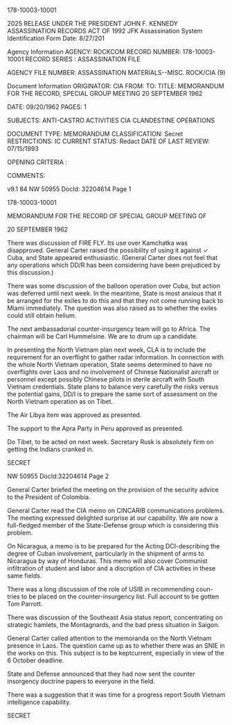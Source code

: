 178-10003-10001

2025 RELEASE UNDER THE PRESIDENT JOHN F. KENNEDY ASSASSINATION RECORDS ACT OF 1992
JFK Assassination System
Identification Form
Date: 8/27/201

Agency Information
AGENCY: ROCKCOM
RECORD NUMBER: 178-10003-10001
RECORD SERIES : ASSASSINATION FILE

AGENCY FILE NUMBER: ASSASSINATION MATERIALS--MISC. ROCK/CIA (9)

Document Information
ORIGINATOR: CIA
FROM:
TO:
TITLE: MEMORANDUM FOR THE RECORD, SPECIAL GROUP MEETING 20 SEPTEMBER 1962

DATE: 09/20/1962
PAGES: 1

SUBJECTS:
ANTI-CASTRO ACTIVITIES
CIA
CLANDESTINE OPERATIONS

DOCUMENT TYPE: MEMORANDUM
CLASSIFICATION: Secret
RESTRICTIONS: IC
CURRENT STATUS: Redact
DATE OF LAST REVIEW: 07/15/1993

OPENING CRITERIA :

COMMENTS:

v9.1 84
NW 50955 DocId: 32204614 Page 1

178-10003-10001

MEMORANDUM FOR THE RECORD OF SPECIAL GROUP MEETING OF

20 SEPTEMBER 1962

There was discussion of FIRE FLY. Its use over Kamchatka was
disapproved. General Carter raised the possibility of using it against
✓ Cuba, and State appeared enthusiastic. (General Carter does not feel
that any operations which DD/R has been considering have been
prejudiced by this discussion.)

There was some discussion of the balloon operation over Cuba, but
action was deferred until next week. In the meantime, State is most
anxious that it be arranged for the exiles to do this and that they not come
running back to Miami immediately. The question was also raised as to
whether the exiles could still obtain helium.

The next ambassadorial counter-insurgency team will go to Africa.
The chairman will be Carl Hummelsine. We are to drum up a candidate.

In presenting the North Vietnam plan next week, CLA is to include the
requirement for an overflight to gather radar information. In connection
with the whole North Vietnam operation, State seems determined to have
no overflights over Laos and no involvement of Chinese Nationalist
aircraft or personnel except possibly Chinese pilots in sterile aircraft
with South Vietnam credentials. State plans to balance very carefully
the risks versus the potential gains, DD/I is to prepare the same sort
of assessment on the North Vietnam operation as on Tibet.

The Air Libya item was approved as presented.

The support to the Apra Party in Peru approved as presented.

Do Tibet, to be acted on next week. Secretary Rusk is absolutely
firm on getting the Indians cranked in.

SECRET

NW 50955 DocId:32204614 Page 2

General Carter briefed the meeting on the provision of the security
advice to the President of Colombia.

General Carter read the CIA memo on CINCARIB communications
problems. The meeting expressed delighted surprise at our capability.
We are now a full-fledged member of the State-Defense group which is
considering this problem.

On Nicaragua, a memo is to be prepared for the Acting DCI-describing
the degree of Cuban involvement, particularly in the shipment of arms to
Nicaragua by way of Honduras. This memo will also cover Communist
infiltration of student and labor and a discription of CIA activities in these
same fields.

There was a long discussion of the role of USIB in recommending coun-
tries to be placed on the counter-insurgency list. Full account to be gotten
Tom Parrott.

There was discussion of the Southeast Asia status report, concentrating
on strategic hamlets, the Montagnards, and the bad press situation in Saigon.

General Carter called attention to the memoranda on the North Vietnam
presence in Laos. The question came up as to whether there was an SNIE
in the works on this. This subject is to be keptcurrent, especially in view
of the 6 October deadline.

State and Defense announced that they had now sent the counter insorgency
doctrine papers to everyone in the field.

There was a suggestion that it was time for a progress report South Vietnam intelligence capability.

SECRET
